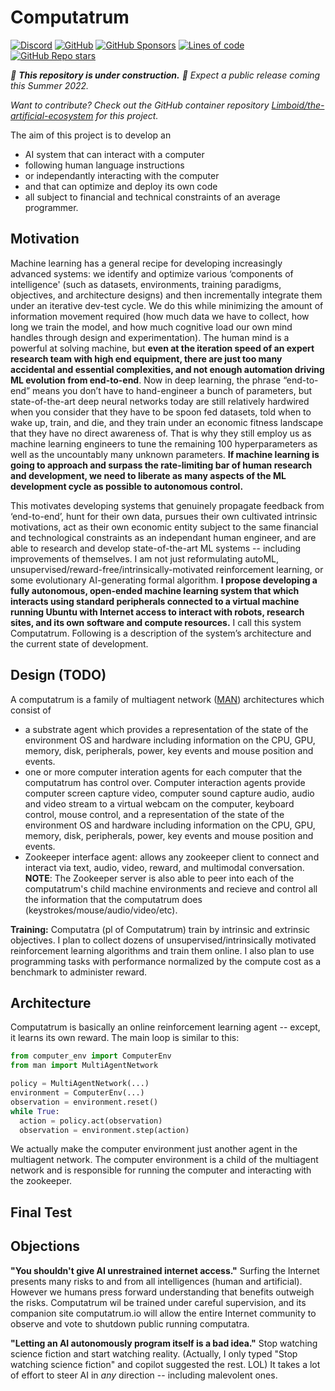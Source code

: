 # Computatrum

[![Discord](https://img.shields.io/discord/950148027715293220?label=discord)](https://discord.gg/tbaPRNknET)
[![GitHub](https://img.shields.io/github/license/Limboid/the-limboid-ecosystem)](https://github.com/Limboid/the-limboid-ecosystem/blob/main/LICENSE)
[![GitHub Sponsors](https://img.shields.io/github/sponsors/Limboid)](https://github.com/sponsors/JacobFV)
[![Lines of code](https://img.shields.io/tokei/lines/github/Limboid/the-limboid-ecosystem)](https://github.com/Limboid/the-limboid-ecosystem)
[![GitHub Repo stars](https://img.shields.io/github/stars/Limboid/the-limboid-ecosystem?style=social)](https://github.com/Limboid/the-limboid-ecosystem)

*:construction: **This repository is under construction.** :construction: Expect a public release coming this Summer 2022.*

*Want to contribute? Check out the GitHub container repository [Limboid/the-artificial-ecosystem](https://github.com/Limboid/the-artificial-ecosystem) for this project.*

The aim of this project is to develop an
- AI system that can interact with a computer
- following human language instructions
- or independantly interacting with the computer
- and that can optimize and deploy its own code
- all subject to financial and technical constraints of an average programmer.

## Motivation

Machine learning has a general recipe for developing increasingly advanced systems: we identify and optimize various ‘components of intelligence' (such as datasets, environments, training paradigms, objectives, and architecture designs) and then incrementally integrate them under an iterative dev-test cycle. We do this while minimizing the amount of information movement required (how much data we have to collect, how long we train the model, and how much cognitive load our own mind handles through design and experimentation). The human mind is a powerful at solving machine, but **even at the iteration speed of an expert research team with high end equipment, there are just too many accidental and essential complexities, and not enough automation driving ML evolution from end-to-end**. Now in deep learning, the phrase “end-to-end” means you don’t have to hand-engineer a bunch of parameters, but state-of-the-art deep neural networks today are still relatively hardwired when you consider that they have to be spoon fed datasets, told when to wake up, train, and die, and they train under an economic fitness landscape that they have no direct awareness of. That is why they still employ us as machine learning engineers to tune the remaining 100 hyperparameters as well as the uncountably many unknown parameters. **If machine learning is going to approach and surpass the rate-limiting bar of human research and development, we need to liberate as many aspects of the ML development cycle as possible to autonomous control.**

This motivates developing systems that genuinely propagate feedback from ‘end-to-end’, hunt for their own data, pursues their own cultivated intrinsic motivations, act as their own economic entity subject to the same financial and technological constraints as an independant human engineer, and are able to research and develop state-of-the-art ML systems -- including improvements of themselves. I am not just reformulating autoML, unsupervised/reward-free/intrinsically-motivated reinforcement learning, or some evolutionary AI-generating formal algorithm. **I propose developing a fully autonomous, open-ended machine learning system that which interacts using standard peripherals connected to a virtual machine running Ubuntu with Internet access to interact with robots, research sites, and its own software and compute resources.** I call this system Computatrum. Following is a description of the system’s architecture and the current state of development.

## Design (TODO)

A computatrum is a family of multiagent network ([MAN](/projects/the-multi-agent-network)) architectures which consist of

- a substrate agent which provides a representation of the state of the environment OS and hardware including information on the CPU, GPU, memory, disk, peripherals, power, key events and mouse position and events.
- one or more computer interation agents for each computer that the computatrum has control over. Computer interaction agents provide computer screen capture video, computer sound capture audio, audio and video stream to a virtual webcam on the computer, keyboard control, mouse control, and a representation of the state of the environment OS and hardware including information on the CPU, GPU, memory, disk, peripherals, power, key events and mouse position and events.
- Zookeeper interface agent: allows any zookeeper client to connect and interact via text, audio, video, reward, and multimodal conversation. **NOTE**: The Zookeeper server is also able to peer into each of the computatrum's child machine environments and recieve and control all the information that the computatrum does (keystrokes/mouse/audio/video/etc).

**Training:** Computatra (pl of Computatrum) train by intrinsic and extrinsic objectives. I plan to collect dozens of unsupervised/intrinsically motivated reinforcement learning algorithms and train them online. I also plan to use programming tasks with performance normalized by the compute cost as a benchmark to administer reward.

## Architecture

Computatrum is basically an online reinforcement learning agent -- except, it learns its own reward. The main loop is similar to this:

```python
from computer_env import ComputerEnv
from man import MultiAgentNetwork

policy = MultiAgentNetwork(...)
environment = ComputerEnv(...)
observation = environment.reset()
while True:
  action = policy.act(observation)
  observation = environment.step(action)
```

We actually make the computer environment just another agent in the multiagent network. The computer environment is a child of the multiagent network and is responsible for running the computer and interacting with the zookeeper.

## Final Test



## Objections

**"You shouldn't give AI unrestrained internet access."** Surfing the Internet presents many risks to and from all intelligences (human and artificial). However we humans press forward understanding that benefits outweigh the risks. Computatrum wil be trained under careful supervision, and its companion site computatrum.io will allow the entire Internet community to observe and vote to shutdown public running computatra.

**"Letting an AI autonomously program itself is a bad idea."** Stop watching science fiction and start watching reality. (Actually, I only typed "Stop watching science fiction" and copilot suggested the rest. LOL) It takes a lot of effort to steer AI in *any* direction -- including malevolent ones.

